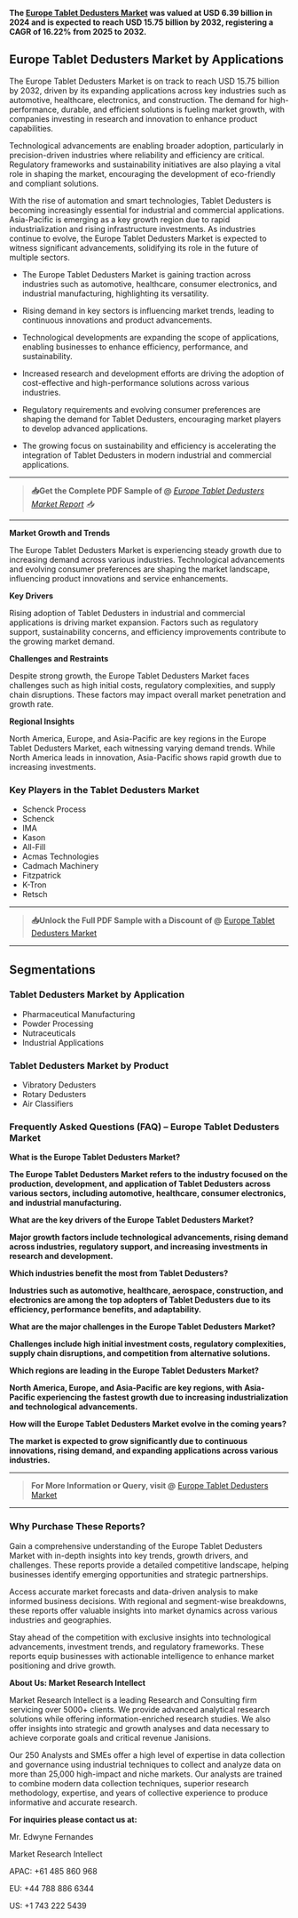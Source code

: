 <p><strong>The <a href="https://www.marketresearchintellect.com/download-sample/?rid=347697&amp;utm_source=Pulse-April-Europe&amp;utm_medium=852">Europe Tablet Dedusters Market</a> was valued at USD 6.39 billion in 2024 and is expected to reach USD 15.75 billion by 2032, registering a CAGR of 16.22% from 2025 to 2032.</strong></p><h2>Europe Tablet Dedusters Market by Applications&nbsp;</h2><p><p>The Europe Tablet Dedusters Market is on track to reach USD 15.75 billion by 2032, driven by its expanding applications across key industries such as automotive, healthcare, electronics, and construction. The demand for high-performance, durable, and efficient solutions is fueling market growth, with companies investing in research and innovation to enhance product capabilities.</p><p>Technological advancements are enabling broader adoption, particularly in precision-driven industries where reliability and efficiency are critical. Regulatory frameworks and sustainability initiatives are also playing a vital role in shaping the market, encouraging the development of eco-friendly and compliant solutions.</p><p>With the rise of automation and smart technologies, Tablet Dedusters is becoming increasingly essential for industrial and commercial applications. Asia-Pacific is emerging as a key growth region due to rapid industrialization and rising infrastructure investments. As industries continue to evolve, the Europe Tablet Dedusters Market is expected to witness significant advancements, solidifying its role in the future of multiple sectors.</p></p><ul><li><p>The Europe Tablet Dedusters Market is gaining traction across industries such as automotive, healthcare, consumer electronics, and industrial manufacturing, highlighting its versatility.</p></li><li><p>Rising demand in key sectors is influencing market trends, leading to continuous innovations and product advancements.</p></li><li><p>Technological developments are expanding the scope of applications, enabling businesses to enhance efficiency, performance, and sustainability.</p></li><li><p>Increased research and development efforts are driving the adoption of cost-effective and high-performance solutions across various industries.</p></li><li><p>Regulatory requirements and evolving consumer preferences are shaping the demand for Tablet Dedusters, encouraging market players to develop advanced applications.</p></li><li><p>The growing focus on sustainability and efficiency is accelerating the integration of Tablet Dedusters in modern industrial and commercial applications.</p></li></ul><hr /><blockquote><p><strong><span class="font-[700]">📥Get the Complete PDF Sample of @ </span></strong><em><span class="font-[700]"><a href="https://www.marketresearchintellect.com/download-sample/?rid=347697&amp;utm_source=Pulse-April-Europe&amp;utm_medium=852" target="_blank" data-tracking-control-name="article-ssr-frontend-pulse_little-text-block" data-tracking-will-navigate="" data-test-link="">Europe Tablet Dedusters Market Report</a>&nbsp;📥</span></em></p></blockquote><hr /><p class="" data-start="77" data-end="360"><strong data-start="77" data-end="105">Market Growth and Trends</strong></p><p class="" data-start="77" data-end="360">The Europe Tablet Dedusters Market is experiencing steady growth due to increasing demand across various industries. Technological advancements and evolving consumer preferences are shaping the market landscape, influencing product innovations and service enhancements.</p><p class="" data-start="362" data-end="606"><strong data-start="362" data-end="377">Key Drivers</strong></p><p class="" data-start="362" data-end="606">Rising adoption of Tablet Dedusters in industrial and commercial applications is driving market expansion. Factors such as regulatory support, sustainability concerns, and efficiency improvements contribute to the growing market demand.</p><p class="" data-start="608" data-end="849"><strong data-start="608" data-end="637">Challenges and Restraints</strong></p><p class="" data-start="608" data-end="849">Despite strong growth, the Europe Tablet Dedusters Market faces challenges such as high initial costs, regulatory complexities, and supply chain disruptions. These factors may impact overall market penetration and growth rate.</p><p class="" data-start="851" data-end="1095"><strong data-start="851" data-end="872">Regional Insights</strong></p><p class="" data-start="851" data-end="1095">North America, Europe, and Asia-Pacific are key regions in the Europe Tablet Dedusters Market, each witnessing varying demand trends. While North America leads in innovation, Asia-Pacific shows rapid growth due to increasing investments.</p><p><h3>Key Players in the Tablet Dedusters Market </h3><ul><li>Schenck Process</li><li> Schenck</li><li> IMA</li><li> Kason</li><li> All-Fill</li><li> Acmas Technologies</li><li> Cadmach Machinery</li><li> Fitzpatrick</li><li> K-Tron</li><li> Retsch</li></ul></p><hr /><blockquote><p><strong>📥Unlock the Full PDF Sample with a Discount of @</strong> <a href="https://www.marketresearchintellect.com/ask-for-discount/?rid=347697&amp;utm_source=Pulse-April-Europe&amp;utm_medium=852">Europe Tablet Dedusters Market</a></p></blockquote><hr /><p><h2>Segmentations</h2><h3>Tablet Dedusters Market by Application</h3><ul><li>Pharmaceutical Manufacturing</li><li> Powder Processing</li><li> Nutraceuticals</li><li> Industrial Applications</li></ul><h3>Tablet Dedusters Market by Product</h3><ul><li>Vibratory Dedusters</li><li> Rotary Dedusters</li><li> Air Classifiers</li></ul></p><h3><strong>Frequently Asked Questions (FAQ) &ndash; Europe Tablet Dedusters Market</strong></h3><p><strong>What is the Europe Tablet Dedusters Market?</strong></p><p><strong>The Europe Tablet Dedusters Market refers to the industry focused on the production, development, and application of Tablet Dedusters across various sectors, including automotive, healthcare, consumer electronics, and industrial manufacturing.</strong></p><p><strong>What are the key drivers of the Europe Tablet Dedusters Market?</strong></p><p><strong>Major growth factors include technological advancements, rising demand across industries, regulatory support, and increasing investments in research and development.</strong></p><p><strong>Which industries benefit the most from Tablet Dedusters?</strong></p><p><strong>Industries such as automotive, healthcare, aerospace, construction, and electronics are among the top adopters of Tablet Dedusters due to its efficiency, performance benefits, and adaptability.</strong></p><p><strong>What are the major challenges in the Europe Tablet Dedusters Market?</strong></p><p><strong>Challenges include high initial investment costs, regulatory complexities, supply chain disruptions, and competition from alternative solutions.</strong></p><p><strong>Which regions are leading in the Europe Tablet Dedusters Market?</strong></p><p><strong>North America, Europe, and Asia-Pacific are key regions, with Asia-Pacific experiencing the fastest growth due to increasing industrialization and technological advancements.</strong></p><p><strong>How will the Europe Tablet Dedusters Market evolve in the coming years?</strong></p><p><strong>The market is expected to grow significantly due to continuous innovations, rising demand, and expanding applications across various industries.</strong></p><hr /><blockquote><p><span class="font-[700]"><strong>For More Information or Query, visit&nbsp;@</strong>&nbsp;</span><span class="font-[700]"><a href="https://www.marketresearchintellect.com/product/global-tablet-dedusters-market-size-and-forecast/?utm_source=Linkedin&utm_medium=852" target="_blank" data-tracking-control-name="article-ssr-frontend-pulse_little-text-block" data-tracking-will-navigate="" data-test-link="">Europe Tablet Dedusters Market</a></span></p></blockquote><hr /><h3><strong data-start="0" data-end="31">Why Purchase These Reports?</strong></h3><p class="" data-start="35" data-end="297">Gain a comprehensive understanding of the Europe Tablet Dedusters Market with in-depth insights into key trends, growth drivers, and challenges. These reports provide a detailed competitive landscape, helping businesses identify emerging opportunities and strategic partnerships.</p><p class="" data-start="299" data-end="540">Access accurate market forecasts and data-driven analysis to make informed business decisions. With regional and segment-wise breakdowns, these reports offer valuable insights into market dynamics across various industries and geographies.</p><p class="" data-start="542" data-end="784">Stay ahead of the competition with exclusive insights into technological advancements, investment trends, and regulatory frameworks. These reports equip businesses with actionable intelligence to enhance market positioning and drive growth.</p><p><strong><span class="font-[700]">About Us: Market Research Intellect</span></strong></p><p><span class="">Market Research Intellect is a leading Research and Consulting firm servicing over 5000+ clients. We provide advanced analytical research solutions while offering information-enriched research studies.&nbsp;</span>We also offer insights into strategic and growth analyses and data necessary to achieve corporate goals and critical revenue Janisions.</p><p><span class="">Our 250 Analysts and SMEs offer a high level of expertise in data collection and governance using industrial techniques to collect and analyze data on more than 25,000 high-impact and niche markets. Our analysts are trained to combine modern data collection techniques, superior research methodology, expertise, and years of collective experience to produce informative and accurate research.</span></p><p><strong>For inquiries please contact us at:</strong></p><p>Mr. Edwyne Fernandes</p><p>Market Research Intellect</p><p>APAC: +61 485 860 968</p><p>EU: +44 788 886 6344</p><p>US: +1 743 222 5439</p>